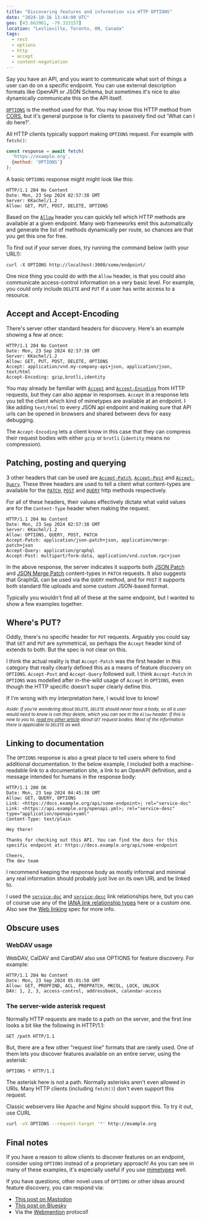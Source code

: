 ```yaml
---
title: "Discovering features and information via HTTP OPTIONS"
date: "2024-10-16 13:44:00 UTC"
geo: [43.663961, -79.333157]
location: "Leslieville, Toronto, ON, Canada"
tags:
  - rest
  - options
  - http
  - accept
  - content-negotiation
---
```


Say you have an API, and you want to communicate what sort of things a user can
do on a specific endpoint. You can use external description formats like OpenAPI
or JSON Schema, but sometimes it's nice to also dynamically communicate this on
the API itself.

[`OPTIONS`][1] is the method used for that. You may know this HTTP method from
[CORS][2], but it's general purpose is for clients to passively find out 'What
can I do here?'.

All HTTP clients typically support making `OPTIONS` request. For example with
`fetch()`:

```javascript
const response = await fetch(
  'https://example.org',
  {method: 'OPTIONS'}
);
```

A basic `OPTIONS` response might might look like this:

```http
HTTP/1.1 204 No Content
Date: Mon, 23 Sep 2024 02:57:38 GMT
Server: KKachel/1.2
Allow: GET, PUT, POST, DELETE, OPTIONS
```

Based on the [`Allow`][3] header you can quickly tell which HTTP methods
are available at a given endpoint. Many web frameworks emit this automatically
and generate the list of methods dynamically per route, so chances are that you
get this one for free.

To find out if your server does, try running the command below (with your
URL!):

    curl -X OPTIONS http://localhost:3000/some/endpoint/

One nice thing you could do with the `Allow` header, is that you could also
communicate access-control information on a very basic level. For example,
you could only include `DELETE` and `PUT` if a user has write access to
a resource.


## Accept and Accept-Encoding

There's server other standard headers for discovery. Here's an example showing
a few at once:

```http
HTTP/1.1 204 No Content
Date: Mon, 23 Sep 2024 02:57:38 GMT
Server: KKachel/1.2
Allow: GET, PUT, POST, DELETE, OPTIONS
Accept: application/vnd.my-company-api+json, application/json, text/html
Accept-Encoding: gzip,brotli,identity
```

You may already be familiar with [`Accept`][4] and [`Accept-Encoding`][5] from
HTTP requests, but they can also appear in responses. `Accept` in a response
lets you tell the client which kind of mimetypes are available at an endpoint.
I like adding `text/html` to every JSON api endpoint and making sure that
API urls can be opened in browsers and shared between devs for easy debugging.

The `Accept-Encoding` lets a client know in this case that they can compress
their request bodies with either `gzip` or `brotli` (`identity` means no
compression).

## Patching, posting and querying

3 other headers that can be used are [`Accept-Patch`][6], [`Accept-Post`][7]
and [`Accept-Query`][8]. These three headers are used to tell a client what
content-types are available for the [`PATCH`][9], [`POST`][10] and
[`QUERY`][11] http methods respectively.

For all of these headers, their values effectively dictate what valid
values are for the `Content-Type` header when making the request.

```http
HTTP/1.1 204 No Content
Date: Mon, 23 Sep 2024 02:57:38 GMT
Server: KKachel/1.2
Allow: OPTIONS, QUERY, POST, PATCH
Accept-Patch: application/json-patch+json, application/merge-patch+json
Accept-Query: application/graphql
Accept-Post: multipart/form-data, application/vnd.custom.rpc+json
```

In the above response, the server indicates it supports both [JSON Patch][12]
and [JSON Merge Patch][13] content-types in `PATCH` requests. It also suggests
that GraphQL can be used via the `QUERY` method, and for `POST` it supports
both standard file uploads and some custom JSON-based format.

Typically you wouldn't find all of these at the same endpoint, but I wanted
to show a few examples together.


## Where's PUT?

Oddly, there's no specific header for `PUT` requests. Arguably you could say
that `GET` and `PUT` are symmetrical, so perhaps the `Accept` header kind of
extends to both. But the spec is not clear on this.

I think the actual reality is that `Accept-Patch` was the first header in
this category that really clearly defined this as a means of feature discovery
on `OPTIONS`. `Accept-Post` and `Accept-Query` followed suit. I think
`Accept-Patch` in `OPTIONS` was modelled after in-the-wild usage of `Accept`
in `OPTIONS`, even though the HTTP specific doesn't super clearly define this.

If I'm wrong with my interpretation here, I would love to know!

<small><em>
Aside: If you're wondering about `DELETE`, `DELETE` should never have a body,
so all a user would need to know is _can_ they delete, which you can see
in the `Allow` header.
If this is new to you to, [read my other article][18] about `GET` request
bodies. Most of the information there is applicable to `DELETE` as well.
</em></small>

## Linking to documentation

The `OPTIONS` response is also a great place to tell users where to find
additional documentation. In the below example, I included both a
machine-readable link to a documentation site, a link to an OpenAPI definition,
and a message intended for humans in the response body:

```http
HTTP/1.1 200 OK
Date: Mon, 23 Sep 2024 04:45:38 GMT
Allow: GET, QUERY, OPTIONS
Link: <https://docs.example.org/api/some-endpoint>; rel="service-doc"
Link: <https://api.example.org/openapi.yml>; rel="service-desc" type="application/openapi+yaml"
Content-Type: text/plain

Hey there!

Thanks for checking out this API. You can find the docs for this
specific endpoint at: https://docs.example.org/api/some-endpoint

Cheers,
The dev team
```

I recommend keeping the response body as mostly informal and minimal
any real information should probably just live on its own URL and be linked to.

I used the [`service-doc`][14] and [`service-desc`][17] link relationships here,
but you can of course use any of the [IANA link relationship types][15] here
or a custom one. Also see the [Web linking][16] spec for more info.

## Obscure uses

### WebDAV usage

WebDAV, CalDAV and CardDAV also use OPTIONS for feature discovery. For example:

```http
HTTP/1.1 204 No Content
Date: Mon, 23 Sep 2024 05:01:50 GMT
Allow: GET, PROPFIND, ACL, PROPPATCH, MKCOL, LOCK, UNLOCK
DAV: 1, 2, 3, access-control, addressbook, calendar-access
```

### The server-wide asterisk request

Normally HTTP requests are made to a path on the server, and the first line
looks a bit like the following in HTTP/1.1:

```http
GET /path HTTP/1.1
```

But, there are a few other "request line" formats that are rarely used. One of
them lets you discover features available on an entire server, using the
asterisk:

```http
OPTIONS * HTTP/1.1
```

The asterisk here is not a path. Normally asterisks aren't even allowed in
URIs. Many HTTP clients (including `fetch()`) don't even support this request.

Classic webservers like Apache and Nginx should support this. To try it out,
use CURL

```sh
curl -vX OPTIONS --request-target '*' http://example.org
```

## Final notes

If you have a reason to allow clients to discover features on an endpoint,
consider using `OPTIONS` instead of a proprietary approach! As you can
see in many of these examples, it's especially useful if you use [mimetypes][17]
well.

If you have questions, other novel uses of `OPTIONS` or other ideas around
feature discovery, you can respond via:

* [This post on Mastodon](https://indieweb.social/@evert/113317676213353403)
* [This post on Bluesky](https://bsky.app/profile/evertpot.com/post/3l6n7363zii23)
* Via the [Webmention](https://www.w3.org/TR/webmention/) protocol!


[1]: https://developer.mozilla.org/en-US/docs/Web/HTTP/Methods/OPTIONS
[2]: https://developer.mozilla.org/en-US/docs/Web/HTTP/CORS
[3]: https://www.rfc-editor.org/rfc/rfc9110.html#field.allow "Allow header"
[4]: https://www.rfc-editor.org/rfc/rfc9110.html#name-accept "Accept header"
[5]: https://www.rfc-editor.org/rfc/rfc9110.html#name-accept-encoding "Accept-Encoding header"
[6]: https://www.rfc-editor.org/rfc/rfc5789#section-3.1 "Accept-Patch header"
[7]: https://www.w3.org/TR/ldp/#header-accept-post "Accept-Post header" 
[8]: https://datatracker.ietf.org/doc/html/draft-ietf-httpbis-safe-method-w-body-05#name-the-accept-query-header-fie "Accept-Query header"
[9]: https://www.rfc-editor.org/rfc/rfc5789#section-2 "PATCH method"
[10]: https://www.rfc-editor.org/rfc/rfc9110.html#name-post "POST method"
[11]: https://datatracker.ietf.org/doc/html/draft-ietf-httpbis-safe-method-w-body-05#name-query "QUERY method"
[12]: https://datatracker.ietf.org/doc/html/rfc6902 "JSON Patch"
[13]: https://datatracker.ietf.org/doc/html/rfc7386 "JSON Merge Patch"
[14]: https://www.rfc-editor.org/rfc/rfc8631.html#section-4.1 "service-doc link relationship"
[15]: https://www.iana.org/assignments/link-relations/link-relations.xhtml "IANA link relations registry"
[16]: https://datatracker.ietf.org/doc/html/rfc8288 "Web Linking"
[17]: https://developer.mozilla.org/en-US/docs/Web/HTTP/Basics_of_HTTP/MIME_types "Mime types"
[18]: https://www.rfc-editor.org/rfc/rfc8631.html#section-4.2 "service-desc link relationship"
